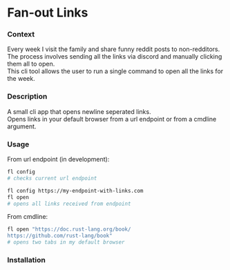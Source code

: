 # Fan-out Links
### Context
Every week I visit the family and share funny reddit posts to non-redditors. <br/>
The process involves sending all the links via discord and manually clicking them all to open. <br/>
This cli tool allows the user to run a single command to open all the links for the week.
### Description
A small cli app that opens newline seperated links. <br/>
Opens links in your default browser from a url endpoint or from a cmdline argument.
### Usage
From url endpoint (in development):
```bash
fl config
# checks current url endpoint

fl config https://my-endpoint-with-links.com
fl open
# opens all links received from endpoint
```

From cmdline:
```bash
fl open "https://doc.rust-lang.org/book/
https://github.com/rust-lang/book"
# opens two tabs in my default browser
```

### Installation

